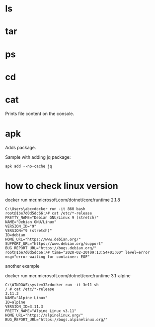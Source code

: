 # ls
# tar
# ps
# cd
# cat
Prints file content on the console.
# apk
Adds package.

Sample with adding jq package:
```
apk add --no-cache jq
```
# how to check linux version
docker run mcr.microsoft.com/dotnet/core/runtime 2.1.8
```
C:\Users\abc>docker run -it 860 bash
root@1be7d0d5dc66:/# cat /etc/*-release
PRETTY_NAME="Debian GNU/Linux 9 (stretch)"
NAME="Debian GNU/Linux"
VERSION_ID="9"
VERSION="9 (stretch)"
ID=debian
HOME_URL="https://www.debian.org/"
SUPPORT_URL="https://www.debian.org/support"
BUG_REPORT_URL="https://bugs.debian.org/"
root@1be7d0d5dc66:/# time="2020-02-20T09:13:54+01:00" level=error msg="error waiting for container: EOF"
```
another example

docker run mcr.microsoft.com/dotnet/core/runtime 3.1-alpine
```
C:\WINDOWS\system32>docker run -it 3e11 sh
/ # cat /etc/*-release
3.11.3
NAME="Alpine Linux"
ID=alpine
VERSION_ID=3.11.3
PRETTY_NAME="Alpine Linux v3.11"
HOME_URL="https://alpinelinux.org/"
BUG_REPORT_URL="https://bugs.alpinelinux.org/"
```